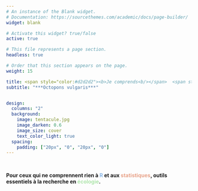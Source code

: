 ```yaml
---
# An instance of the Blank widget.
# Documentation: https://sourcethemes.com/academic/docs/page-builder/
widget: blank

# Activate this widget? true/false
active: true

# This file represents a page section.
headless: true

# Order that this section appears on the page.
weight: 15

title: <span style="color:#d2d2d2"><b>Je comprends<b/></span>  <span style="color:#8bb8e8"><b>R<b/></span>
subtitle: "***Octopons vulgaris***"


design:
  columns: "2"
  background:
    image: tentacule.jpg
    image_darken: 0.6
    image_size: cover
    text_color_light: true
  spacing:
    padding: ["20px", "0", "20px", "0"]
---
```




<br/>


**Pour ceux qui ne comprennent rien à <span style="color:#8bb8e8"><b>R<b/></span> et aux <span style="color:#e8a48b"><b>statistiques<b/></span>, outils essentiels à la recherche en <span style="color:#afe5ac"><b>écologie<b/></span>.**


